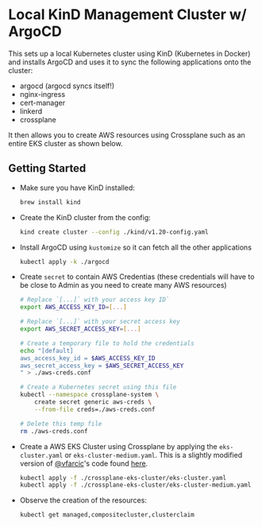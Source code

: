 # Local KinD Management Cluster w/ ArgoCD

This sets up a local Kubernetes cluster using KinD (Kubernetes in Docker) and installs ArgoCD and uses it to sync the following applications onto the cluster:

- argocd (argocd syncs itself!)
- nginx-ingress
- cert-manager
- linkerd
- crossplane

It then allows you to create AWS resources using Crossplane such as an entire EKS cluster as shown below.

## Getting Started

- Make sure you have KinD installed:

    ```sh
    brew install kind
    ```

- Create the KinD cluster from the config:

    ```sh
    kind create cluster --config ./kind/v1.20-config.yaml
    ```

- Install ArgoCD using `kustomize` so it can fetch all the other applications

    ```sh
    kubectl apply -k ./argocd
    ```

- Create `secret` to contain AWS Credentias (these credentials will have to be close to Admin as you need to create many AWS resources)

    ```sh
    # Replace `[...]` with your access key ID`
    export AWS_ACCESS_KEY_ID=[...]

    # Replace `[...]` with your secret access key
    export AWS_SECRET_ACCESS_KEY=[...]

    # Create a temporary file to hold the credentials
    echo "[default]
    aws_access_key_id = $AWS_ACCESS_KEY_ID
    aws_secret_access_key = $AWS_SECRET_ACCESS_KEY
    " > ./aws-creds.conf

    # Create a Kubernetes secret using this file
    kubectl --namespace crossplane-system \
        create secret generic aws-creds \
        --from-file creds=./aws-creds.conf

    # Delete this temp file
    rm ./aws-creds.conf
    ```

- Create a AWS EKS Cluster using Crossplane by applying the `eks-cluster.yaml` or `eks-cluster-medium.yaml`. This is a slightly modified version of [@vfarcic](https://github.com/vfarcic)'s code found [here](https://github.com/vfarcic/devops-toolkit-crossplane/tree/master/crossplane-config).

    ```sh
    kubectl apply -f ./crossplane-eks-cluster/eks-cluster.yaml
    kubectl apply -f ./crossplane-eks-cluster/eks-cluster-medium.yaml
    ```

- Observe the creation of the resources:

    ```sh
    kubectl get managed,compositecluster,clusterclaim
    ```